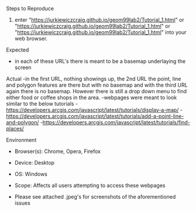 Steps to Reproduce

1) enter "https://jurkiewiczcraig.github.io/geom99lab2/Tutorial_1.html" or "https://jurkiewiczcraig.github.io/geom99lab2/Tutorial_1.html"
   or "https://jurkiewiczcraig.github.io/geom99lab2/Tutorial_1.html" into
    your web browser.


Expected
- in each of these URL's there is meant to be a basemap underlaying the screen

Actual
-in the first URL, nothing showings up, the 2nd URL the point, line and polygon features are there but with no basemap and with the third URL  again there is no basemap.  However there
is still a drop down menu to find either food or coffee shops in the area.
-webpages were meant to look similar to the below tutorials
-https://developers.arcgis.com/javascript/latest/tutorials/display-a-map/
-https://developers.arcgis.com/javascript/latest/tutorials/add-a-point-line-and-polygon/
-https://developers.arcgis.com/javascript/latest/tutorials/find-places/


Environment
- Browser(s): Chrome, Opera, Firefox
- Device: Desktop
- OS: Windows

- Scope: Affects all users attempting to access these webpages

- Please see attached .jpeg's for screenshots of the aforementioned issues
